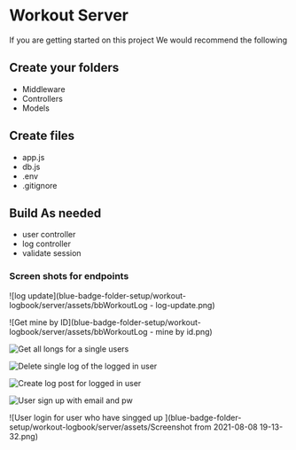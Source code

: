 # Workout Server

If you are getting started on this project We would recommend the following

## Create your folders

- Middleware
- Controllers
- Models

## Create files

- app.js
- db.js
- .env
- .gitignore

## Build As needed

- user controller
- log controller
- validate session

### Screen shots for endpoints

![log update](blue-badge-folder-setup/workout-logbook/server/assets/bbWorkoutLog - log-update.png)

![Get mine by ID](blue-badge-folder-setup/workout-logbook/server/assets/bbWorkoutLog - mine by id.png)

![Get all longs for a single users](blue-badge-folder-setup/workout-logbook/server/assets/bbWorkoutLog-Log-All.png)

![Delete single log of the logged in user](blue-badge-folder-setup/workout-logbook/server/assets/bbWorkoutlog-Log-Delete.png)

![Create log post for logged in user](blue-badge-folder-setup/workout-logbook/server/assets/bbWorkoutLog-LogCreate.png)

![User sign up with email and pw](blue-badge-folder-setup/workout-logbook/server/assets/bbWorkoutSrvrUserCreate.png)

![User login for user who have singged up
](blue-badge-folder-setup/workout-logbook/server/assets/Screenshot from 2021-08-08 19-13-32.png)
